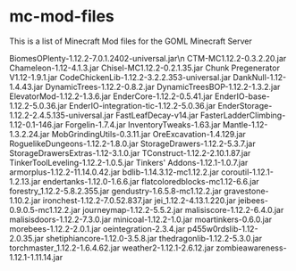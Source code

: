 # mc-mod-files

This is a list of Minecraft Mod files for the GOML Minecraft Server

BiomesOPlenty-1.12.2-7.0.1.2402-universal.jar\n
CTM-MC1.12.2-0.3.2.20.jar
Chameleon-1.12-4.1.3.jar
Chisel-MC1.12.2-0.2.1.35.jar
Chunk Pregenerator V1.12-1.9.1.jar
CodeChickenLib-1.12.2-3.2.2.353-universal.jar
DankNull-1.12-1.4.43.jar
DynamicTrees-1.12.2-0.8.2.jar
DynamicTreesBOP-1.12.2-1.3.2.jar
ElevatorMod-1.12.2-1.3.6.jar
EnderCore-1.12.2-0.5.41.jar
EnderIO-base-1.12.2-5.0.36.jar
EnderIO-integration-tic-1.12.2-5.0.36.jar
EnderStorage-1.12.2-2.4.5.135-universal.jar
FastLeafDecay-v14.jar
FasterLadderClimbing-1.12-0.1-146.jar
Forgelin-1.7.4.jar
InventoryTweaks-1.63.jar
Mantle-1.12-1.3.2.24.jar
MobGrindingUtils-0.3.11.jar
OreExcavation-1.4.129.jar
RoguelikeDungeons-1.12.2-1.8.0.jar
StorageDrawers-1.12.2-5.3.7.jar
StorageDrawersExtras-1.12-3.1.0.jar
TConstruct-1.12.2-2.10.1.87.jar
TinkerToolLeveling-1.12.2-1.0.5.jar
Tinkers' Addons-1.12.1-1.0.7.jar
armorplus-1.12.2-11.14.0.42.jar
bdlib-1.14.3.12-mc1.12.2.jar
coroutil-1.12.1-1.2.13.jar
endertanks-1.12.0-1.6.6.jar
flatcoloredblocks-mc1.12-6.6.jar
forestry_1.12.2-5.8.2.355.jar
gendustry-1.6.5.8-mc1.12.2.jar
gravestone-1.10.2.jar
ironchest-1.12.2-7.0.52.837.jar
jei_1.12.2-4.13.1.220.jar
jeibees-0.9.0.5-mc1.12.2.jar
journeymap-1.12.2-5.5.2.jar
malisiscore-1.12.2-6.4.0.jar
malisisdoors-1.12.2-7.3.0.jar
minicoal-1.12.2-1.0.jar
moartinkers-0.6.0.jar
morebees-1.12.2-2.0.1.jar
oeintegration-2.3.4.jar
p455w0rdslib-1.12-2.0.35.jar
shetiphiancore-1.12.0-3.5.8.jar
thedragonlib-1.12.2-5.3.0.jar
torchmaster_1.12.2-1.6.4.62.jar
weather2-1.12.1-2.6.12.jar
zombieawareness-1.12.1-1.11.14.jar
